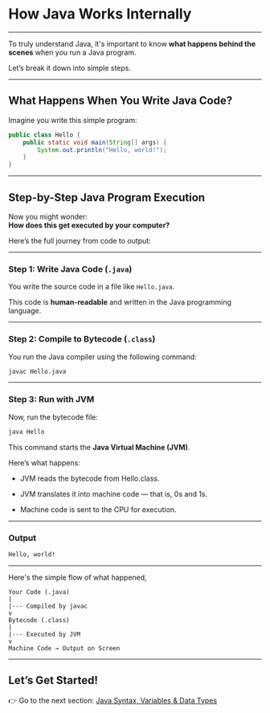 # How Java Works Internally

---

To truly understand Java, it's important to know **what happens behind the scenes** when you run a Java program.

Let’s break it down into simple steps.

---

## What Happens When You Write Java Code?

Imagine you write this simple program:

```java
public class Hello {
    public static void main(String[] args) {
        System.out.println("Hello, world!");
    }
}
```
---

## Step-by-Step Java Program Execution

Now you might wonder:  
**How does this get executed by your computer?**

Here’s the full journey from code to output:

---

### Step 1: Write Java Code (`.java`)
You write the source code in a file like `Hello.java`.

This code is **human-readable** and written in the Java programming language.

---

### Step 2: Compile to Bytecode (`.class`)

You run the Java compiler using the following command:

```bash
javac Hello.java
```
---
### Step 3: Run with JVM

Now, run the bytecode file:

```bash
java Hello
```

This command starts the **Java Virtual Machine (JVM)**.

Here’s what happens:

- JVM reads the bytecode from Hello.class.

- JVM translates it into machine code — that is, 0s and 1s.

- Machine code is sent to the CPU for execution.

---

### Output

```bash
Hello, world!
```

---

Here's the simple flow of what happened,
```
Your Code (.java)
|
|--- Compiled by javac
v
Bytecode (.class)
|
|--- Executed by JVM
v
Machine Code → Output on Screen
```
---
## Let’s Get Started!

👉 Go to the next section: [Java Syntax, Variables & Data Types](./03-java-basics.md)
